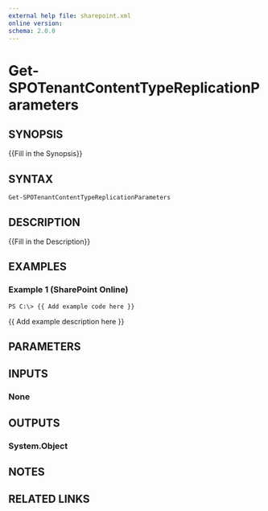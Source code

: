 ```yaml
---
external help file: sharepoint.xml
online version: 
schema: 2.0.0
---
```


# Get-SPOTenantContentTypeReplicationParameters

## SYNOPSIS
{{Fill in the Synopsis}}

## SYNTAX

```
Get-SPOTenantContentTypeReplicationParameters
```

## DESCRIPTION
{{Fill in the Description}}

## EXAMPLES

### Example 1 (SharePoint Online)
```
PS C:\> {{ Add example code here }}
```

{{ Add example description here }}

## PARAMETERS

## INPUTS

### None

## OUTPUTS

### System.Object

## NOTES

## RELATED LINKS

